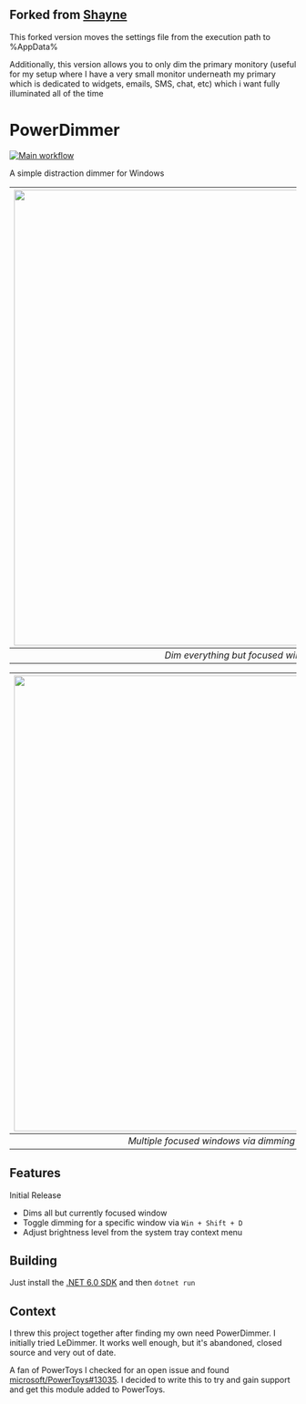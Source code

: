 ## Forked from [Shayne](https://github.com/shayne)

This forked version moves the settings file from the execution path to %AppData%

Additionally, this version allows you to only dim the primary monitory (useful for my setup where I have a very small monitor underneath my primary which is dedicated to widgets, emails, SMS, chat, etc) which i want fully illuminated all of the time

# PowerDimmer

[![Main workflow](https://github.com/shayne/PowerDimmer/actions/workflows/workflow.yml/badge.svg)](https://github.com/shayne/PowerDimmer/releases/tag/main)

A simple distraction dimmer for Windows

| [<img src="https://user-images.githubusercontent.com/79330/147771591-853256ae-f4f1-42d3-8c68-ea467febeb58.png" width="800" />](https://user-images.githubusercontent.com/79330/147771591-853256ae-f4f1-42d3-8c68-ea467febeb58.png) |
| :--: |
| *Dim everything but focused window* |

| [<img src="https://user-images.githubusercontent.com/79330/147770555-5efe9efc-88e1-438e-a559-47b5f495976b.png" width="800" />](https://user-images.githubusercontent.com/79330/147770555-5efe9efc-88e1-438e-a559-47b5f495976b.png) |
| :--: |
| *Multiple focused windows via dimming toggle hotkey* |

## Features

Initial Release

* Dims all but currently focused window
* Toggle dimming for a specific window via `Win + Shift + D`
* Adjust brightness level from the system tray context menu

## Building

Just install the [.NET 6.0 SDK](https://dotnet.microsoft.com/en-us/download) and then `dotnet run` 

## Context

I threw this project together after finding my own need PowerDimmer. I initially tried LeDimmer. It works well enough, but it's abandoned, closed source and very out of date.

A fan of PowerToys I checked for an open issue and found [microsoft/PowerToys#13035](https://github.com/microsoft/PowerToys/issues/13035). I decided to write this to try and gain support and get this module added to PowerToys.
